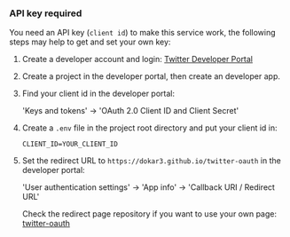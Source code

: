 ### API key required

You need an API key (`client id`) to make this service work, the following steps may help to get and set your own key:

1. Create a developer account and login: [Twitter Developer Portal](https://developer.twitter.com/en/portal/dashboard)

2. Create a project in the developer portal, then create an developer app.

3. Find your client id in the developer portal:

   'Keys and tokens' -> 'OAuth 2.0 Client ID and Client Secret'

4. Create a `.env` file in the project root directory and put your client id in:

   ```properties
   CLIENT_ID=YOUR_CLIENT_ID
   ```

5. Set the redirect URL to `https://dokar3.github.io/twitter-oauth` in the developer portal:
   
   'User authentication settings' -> 'App info' -> 'Callback URI / Redirect URL'

   Check the redirect page repository if you want to use your own page: [twitter-oauth](https://github.com/dokar3/twitter-oauth)
